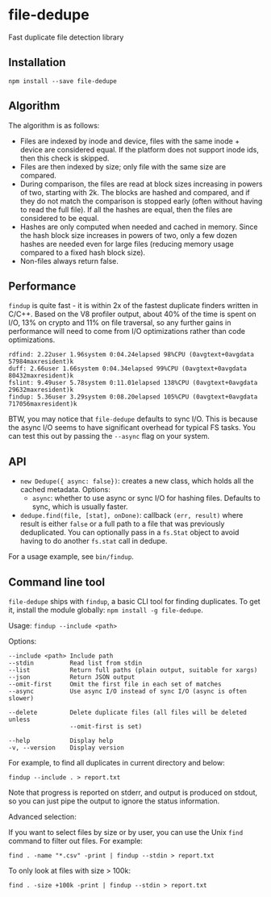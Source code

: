 # file-dedupe

Fast duplicate file detection library

## Installation

    npm install --save file-dedupe

## Algorithm

The algorithm is as follows:

- Files are indexed by inode and device, files with the same inode + device are considered equal. If the platform does not support inode ids, then this check is skipped.
- Files are then indexed by size; only file with the same size are compared.
- During comparison, the files are read at block sizes increasing in powers of two, starting with 2k. The blocks are hashed and compared, and if they do not match the comparison is stopped early (often without having to read the full file). If all the hashes are equal, then the files are considered to be equal.
- Hashes are only computed when needed and cached in memory. Since the hash block size increases in powers of two, only a few dozen hashes are needed even for large files (reducing memory usage compared to a fixed hash block size).
- Non-files always return false.

## Performance

`findup` is quite fast - it is within 2x of the fastest duplicate finders written in C/C++. Based on the V8 profiler output, about 40% of the time is spent on I/O, 13% on crypto and 11% on file traversal, so any further gains in performance will need to come from I/O optimizations rather than code optimizations.

    rdfind: 2.22user 1.96system 0:04.24elapsed 98%CPU (0avgtext+0avgdata 57984maxresident)k
    duff: 2.66user 1.66system 0:04.34elapsed 99%CPU (0avgtext+0avgdata 80432maxresident)k
    fslint: 9.49user 5.78system 0:11.01elapsed 138%CPU (0avgtext+0avgdata 29632maxresident)k
    findup: 5.36user 3.29system 0:08.20elapsed 105%CPU (0avgtext+0avgdata 717056maxresident)k

BTW, you may notice that `file-dedupe` defaults to sync I/O. This is because the async I/O seems to have significant overhead for typical FS tasks. You can test this out by passing the `--async` flag on your system.

## API

- `new Dedupe({ async: false})`: creates a new class, which holds all the cached metadata. Options:
  - `async`: whether to use async or sync I/O for hashing files. Defaults to sync, which is usually faster.
- `dedupe.find(file, [stat], onDone)`: callback `(err, result)` where result is either `false` or a full path to a file that was previously deduplicated. You can optionally pass in a `fs.Stat` object to avoid having to do another `fs.stat` call in dedupe.

For a usage example, see `bin/findup`.

## Command line tool

`file-dedupe` ships with `findup`, a basic CLI tool for finding duplicates. To get it, install the module globally: `npm install -g file-dedupe`.

Usage: `findup --include <path>`

Options:

    --include <path> Include path
    --stdin          Read list from stdin
    --list           Return full paths (plain output, suitable for xargs)
    --json           Return JSON output
    --omit-first     Omit the first file in each set of matches
    --async          Use async I/O instead of sync I/O (async is often slower)

    --delete         Delete duplicate files (all files will be deleted unless
                     --omit-first is set)

    --help           Display help
    -v, --version    Display version

For example, to find all duplicates in current directory and below:

    findup --include . > report.txt

Note that progress is reported on stderr, and output is produced on stdout, so you can just pipe the output to ignore the status information.

Advanced selection:

If you want to select files by size or by user, you can use the Unix `find` command to filter out files. For example:

    find . -name "*.csv" -print | findup --stdin > report.txt

To only look at files with size > 100k:

    find . -size +100k -print | findup --stdin > report.txt
